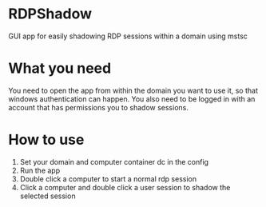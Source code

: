 # RDPShadow
GUI app for easily shadowing RDP sessions within a domain using mstsc

# What you need
You need to open the app from within the domain you want to use it, so that windows authentication can happen.
You also need to be logged in with an account that has permissions you to shadow sessions.

# How to use
1. Set your domain and computer container dc in the config
2. Run the app
3. Double click a computer to start a normal rdp session
4. Click a computer and double click a user session to shadow the selected session

